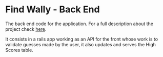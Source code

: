# Find Wally - Back End

The back end code for the application. For a full description about the project check [here](https://github.com/totocorvidoni/find-wally).

It consists in a rails app working as an API for the front whose work is to validate guesses made by the user, it also updates and serves the High Scores table.

